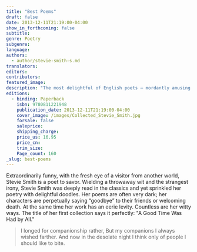 ```yaml
---
title: "Best Poems"
draft: false
date: 2013-12-11T21:19:00-04:00
show_in_forthcoming: false
subtitle:
genre: Poetry
subgenre:
language:
authors:
  - author/stevie-smith-s.md
translators:
editors:
contributors:
featured_image:
description: "The most delightful of English poets — mordantly amusing and fresh as a sassy cat "
editions:
  - binding: Paperback
    isbn: 9780811221948
    publication_date: 2013-12-11T21:19:00-04:00
    cover_image: /images/Collected_Stevie_Smith.jpg
    forsale: false
    saleprice:
    shipping_charge:
    price_us: 16.95
    price_cn:
    trim_size:
    Page_count: 160
_slug: best-poems
---
```


Extraordinarily funny, with the fresh eye of a visitor from another world, Stevie Smith is a poet to savor. Wielding a throwaway wit and the strangest irony, Stevie Smith was deeply read in the classics and yet sprinkled her poetry with delightful doodles. Her poems are often very dark; her characters are perpetually saying “goodbye” to their friends or welcoming death. At the same time her work has an eerie levity. Countless are her witty ways. The title of her first collection says it perfectly: "A Good Time Was Had by All."

> I longed for companionship rather,
> But my companions I always wished farther.
> And now in the desolate night
> I think only of people I should like to bite.

